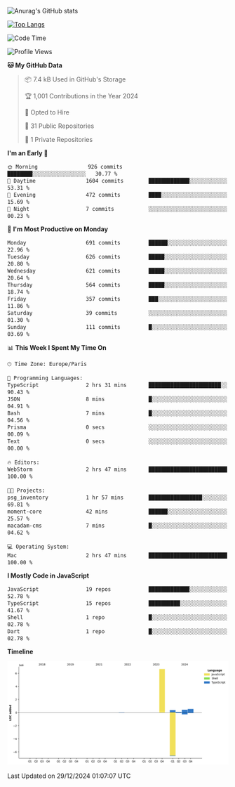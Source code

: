 ![Anurag's GitHub stats](https://github-readme-stats.vercel.app/api?username=sufiane&theme=dark&show_icons=true&count_private=true)


[![Top Langs](https://github-readme-stats.vercel.app/api/top-langs/?username=sufiane&layout=compact)](https://github.com/anuraghazra/github-readme-stats)

<!--START_SECTION:waka-->
![Code Time](http://img.shields.io/badge/Code%20Time-1%2C552%20hrs%2035%20mins-blue)

![Profile Views](http://img.shields.io/badge/Profile%20Views-0-blue)

**🐱 My GitHub Data** 

> 📦 7.4 kB Used in GitHub's Storage 
 > 
> 🏆 1,001 Contributions in the Year 2024
 > 
> 💼 Opted to Hire
 > 
> 📜 31 Public Repositories 
 > 
> 🔑 1 Private Repositories 
 > 
**I'm an Early 🐤** 

```text
🌞 Morning                926 commits         ████████░░░░░░░░░░░░░░░░░   30.77 % 
🌆 Daytime                1604 commits        █████████████░░░░░░░░░░░░   53.31 % 
🌃 Evening                472 commits         ████░░░░░░░░░░░░░░░░░░░░░   15.69 % 
🌙 Night                  7 commits           ░░░░░░░░░░░░░░░░░░░░░░░░░   00.23 % 
```
📅 **I'm Most Productive on Monday** 

```text
Monday                   691 commits         ██████░░░░░░░░░░░░░░░░░░░   22.96 % 
Tuesday                  626 commits         █████░░░░░░░░░░░░░░░░░░░░   20.80 % 
Wednesday                621 commits         █████░░░░░░░░░░░░░░░░░░░░   20.64 % 
Thursday                 564 commits         █████░░░░░░░░░░░░░░░░░░░░   18.74 % 
Friday                   357 commits         ███░░░░░░░░░░░░░░░░░░░░░░   11.86 % 
Saturday                 39 commits          ░░░░░░░░░░░░░░░░░░░░░░░░░   01.30 % 
Sunday                   111 commits         █░░░░░░░░░░░░░░░░░░░░░░░░   03.69 % 
```


📊 **This Week I Spent My Time On** 

```text
🕑︎ Time Zone: Europe/Paris

💬 Programming Languages: 
TypeScript               2 hrs 31 mins       ███████████████████████░░   90.43 % 
JSON                     8 mins              █░░░░░░░░░░░░░░░░░░░░░░░░   04.91 % 
Bash                     7 mins              █░░░░░░░░░░░░░░░░░░░░░░░░   04.56 % 
Prisma                   0 secs              ░░░░░░░░░░░░░░░░░░░░░░░░░   00.09 % 
Text                     0 secs              ░░░░░░░░░░░░░░░░░░░░░░░░░   00.00 % 

🔥 Editors: 
WebStorm                 2 hrs 47 mins       █████████████████████████   100.00 % 

🐱‍💻 Projects: 
psg_inventory            1 hr 57 mins        █████████████████░░░░░░░░   69.81 % 
moment-core              42 mins             ██████░░░░░░░░░░░░░░░░░░░   25.57 % 
macadam-cms              7 mins              █░░░░░░░░░░░░░░░░░░░░░░░░   04.62 % 

💻 Operating System: 
Mac                      2 hrs 47 mins       █████████████████████████   100.00 % 
```

**I Mostly Code in JavaScript** 

```text
JavaScript               19 repos            █████████████░░░░░░░░░░░░   52.78 % 
TypeScript               15 repos            ██████████░░░░░░░░░░░░░░░   41.67 % 
Shell                    1 repo              █░░░░░░░░░░░░░░░░░░░░░░░░   02.78 % 
Dart                     1 repo              █░░░░░░░░░░░░░░░░░░░░░░░░   02.78 % 
```



**Timeline**

![Lines of Code chart](https://raw.githubusercontent.com/Sufiane/Sufiane/main/assets/bar_graph.png)


 Last Updated on 29/12/2024 01:07:07 UTC
<!--END_SECTION:waka-->


<!--
**Sufiane/sufiane** is a ✨ _special_ ✨ repository because its `README.md` (this file) appears on your GitHub profile.

Here are some ideas to get you started:

- 🔭 I’m currently working on ...
- 🌱 I’m currently learning ...
- 👯 I’m looking to collaborate on ...
- 🤔 I’m looking for help with ...
- 💬 Ask me about ...
- 📫 How to reach me: ...
- 😄 Pronouns: ...
- ⚡ Fun fact: ...
-->
